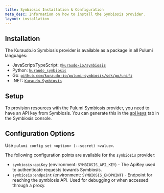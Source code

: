 ```yaml
---
title: Symbiosis Installation & Configuration
meta_desc: Information on how to install the Symbiosis provider.
layout: installation
---
```


## Installation

The Kuraudo.io Symbiosis provider is available as a package in all Pulumi languages:

* JavaScript/TypeScript: [`@kuraudo-io/symbiosis`](https://www.npmjs.com/package/@kuraudo-io/symbiosis)
* Python: [`kuraudo_symbiosis`](https://pypi.org/project/kuraudo-symbiosis/)
* Go: [`github.com/kuraudo-io/pulumi-symbiosis/sdk/go/unifi`](https://pkg.go.dev/github.com/kuraudo-io/pulumi-symbiosis/sdk/go/symbiosis)
* .NET: [`Kuraudo.Symbiosis`](https://www.nuget.org/packages/Kuraudo.Symbiosis)

## Setup

To provision resources with the Pulumi Symbiosis provider, you need to have an API key from Symbiosis. You can generate this in the [api keys](https://app.symbiosis.host/api-keys) tab in the Symbiosis console.

## Configuration Options

Use `pulumi config set <option> (--secret) <value>`.

The following configuration points are available for the `symbiosis` provider:

- `symbiosis:apiKey` (environment: `SYMBIOSIS_API_KEY`) - The ApiKey used to authenticate requests towards Symbiosis.
- `symbiosis:endpoint` (environment: `SYMBIOSIS_ENDPOINT`) - Endpoint for reaching the symbiosis API. Used for debugging or when accessed through a proxy.

